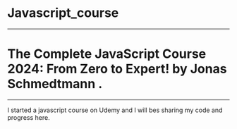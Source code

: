 # Javascript_course
<hr>
<h1>The Complete JavaScript Course 2024: From Zero to Expert! by Jonas Schmedtmann .</h1>
<hr>
<p>
  I started a javascript course on Udemy and I will bes sharing my code and progress here.
</p>

